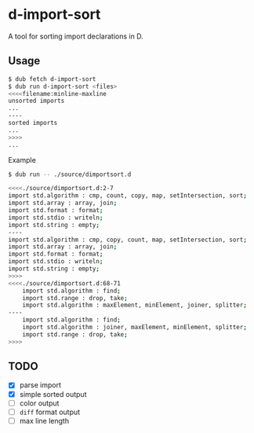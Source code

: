 # d-import-sort

A tool for sorting import declarations in D.

## Usage

```bash
$ dub fetch d-import-sort
$ dub run d-import-sort <files>
<<<<filename:minline-maxline
unsorted imports
...
----
sorted imports
...
>>>>
...
```

Example

```bash
$ dub run -- ./source/dimportsort.d

<<<<./source/dimportsort.d:2-7
import std.algorithm : cmp, count, copy, map, setIntersection, sort;
import std.array : array, join;
import std.format : format;
import std.stdio : writeln;
import std.string : empty;
----
import std.algorithm : cmp, copy, count, map, setIntersection, sort;
import std.array : array, join;
import std.format : format;
import std.stdio : writeln;
import std.string : empty;
>>>>
<<<<./source/dimportsort.d:68-71
    import std.algorithm : find;
    import std.range : drop, take;
    import std.algorithm : maxElement, minElement, joiner, splitter;
----
    import std.algorithm : find;
    import std.algorithm : joiner, maxElement, minElement, splitter;
    import std.range : drop, take;
>>>>
```

## TODO

- [x] parse import
- [x] simple sorted output
- [ ] color output
- [ ] `diff` format output
- [ ] max line length
